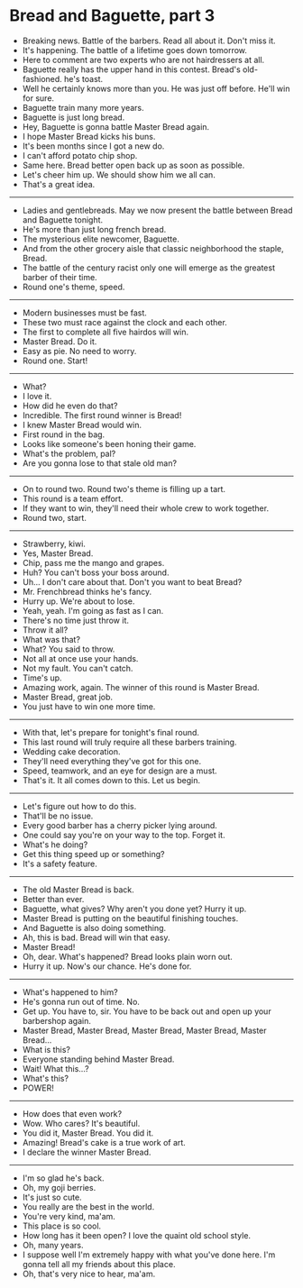 # Bread and Baguette, part 3

- Breaking news. Battle of the barbers. Read all about it. Don't miss it.
- It's happening. The battle of a lifetime goes down tomorrow.
- Here to comment are two experts who are not hairdressers at all.
- Baguette really has the upper hand in this contest. Bread's old-fashioned. he's toast.
- Well he certainly knows more than you. He was just off before. He'll win for sure.
- Baguette train many more years.
- Baguette is just long bread.
- Hey, Baguette is gonna battle Master Bread again.
- I hope Master Bread kicks his buns.
- It's been months since I got a new do.
- I can't afford potato chip shop.
- Same here. Bread better open back up as soon as possible.
- Let's cheer him up. We should show him we all can.
- That's a great idea.
***
- Ladies and gentlebreads. May we now present the battle between Bread and Baguette tonight.
- He's more than just long french bread.
- The mysterious elite newcomer, Baguette.
- And from the other grocery aisle that classic neighborhood the staple, Bread.
- The battle of the century racist only one will emerge as the greatest barber of their time.
- Round one's theme, speed.
***
- Modern businesses must be fast.
- These two must race against the clock and each other.
- The first to complete all five hairdos will win.
- Master Bread. Do it.
- Easy as pie. No need to worry.
- Round one. Start!
***
- What?
- I love it.
- How did he even do that?
- Incredible. The first round winner is Bread!
- I knew Master Bread would win.
- First round in the bag.
- Looks like someone's been honing their game.
- What's the problem, pal?
- Are you gonna lose to that stale old man?
***
- On to round two. Round two's theme is filling up a tart.
- This round is a team effort.
- If they want to win, they'll need their whole crew to work together.
- Round two, start.
***
- Strawberry, kiwi.
- Yes, Master Bread.
- Chip, pass me the mango and grapes.
- Huh? You can't boss your boss around.
- Uh... I don't care about that. Don't you want to beat Bread?
- Mr. Frenchbread thinks he's fancy.
- Hurry up. We're about to lose.
- Yeah, yeah. I'm going as fast as I can.
- There's no time just throw it.
- Throw it all?
- What was that?
- What? You said to throw.
- Not all at once use your hands.
- Not my fault. You can't catch.
- Time's up.
- Amazing work, again. The winner of this round is Master Bread.
- Master Bread, great job.
- You just have to win one more time.
***
- With that, let's prepare for tonight's final round.
- This last round will truly require all these barbers training.
- Wedding cake decoration.
- They'll need everything they've got for this one.
- Speed, teamwork, and an eye for design are a must.
- That's it. It all comes down to this. Let us begin.
***
- Let's figure out how to do this.
- That'll be no issue.
- Every good barber has a cherry picker lying around.
- One could say you're on your way to the top. Forget it.
- What's he doing?
- Get this thing speed up or something?
- It's a safety feature.
***
- The old Master Bread is back.
- Better than ever.
- Baguette, what gives? Why aren't you done yet? Hurry it up.
- Master Bread is putting on the beautiful finishing touches.
- And Baguette is also doing something.
- Ah, this is bad. Bread will win that easy.
- Master Bread!
- Oh, dear. What's happened? Bread looks plain worn out.
- Hurry it up. Now's our chance. He's done for.
***
- What's happened to him?
- He's gonna run out of time. No.
- Get up. You have to, sir. You have to be back out and open up your barbershop again.
- Master Bread, Master Bread, Master Bread, Master Bread, Master Bread...
- What is this?
- Everyone standing behind Master Bread.
- Wait! What this...?
- What's this?
- POWER!
***
- How does that even work?
- Wow. Who cares? It's beautiful.
- You did it, Master Bread. You did it.
- Amazing! Bread's cake is a true work of art.
- I declare the winner Master Bread.
***
- I'm so glad he's back.
- Oh, my goji berries.
- It's just so cute.
- You really are the best in the world.
- You're very kind, ma'am.
- This place is so cool.
- How long has it been open? I love the quaint old school style.
- Oh, many years.
- I suppose well I'm extremely happy with what you've done here. I'm gonna tell all my friends about this place.
- Oh, that's very nice to hear, ma'am.
